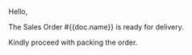 Hello,<br>

The Sales Order #{{doc.name}} is ready for delivery.<br>

Kindly proceed with packing the order.